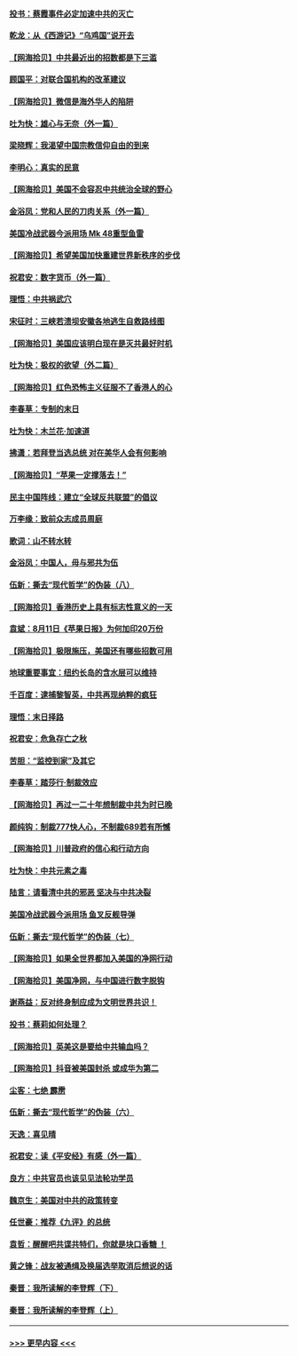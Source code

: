 #### [投书：蔡霞事件必定加速中共的灭亡](../pages/nsc993/n12341881.md?t=08191651) 
#### [乾龙：从《西游记》“乌鸡国”说开去](../pages/nsc993/n12341690.md?t=08191651) 
#### [【网海拾贝】中共最近出的招数都是下三滥](../pages/nsc993/n12341593.md?t=08191651) 
#### [顾国平：对联合国机构的改革建议](../pages/nsc993/n12339928.md?t=08191651) 
#### [【网海拾贝】微信是海外华人的陷阱](../pages/nsc993/n12338868.md?t=08191651) 
#### [吐为快：雄心与无奈（外一篇）](../pages/nsc993/n12338132.md?t=08191651) 
#### [梁晓辉：我渴望中国宗教信仰自由的到来](../pages/nsc993/n12336657.md?t=08191651) 
#### [李明心：真实的民意](../pages/nsc993/n12336089.md?t=08191651) 
#### [【网海拾贝】美国不会容忍中共统治全球的野心](../pages/nsc993/n12336063.md?t=08191651) 
#### [金浴凤：党和人民的刀肉关系（外一篇）](../pages/nsc993/n12335834.md?t=08191651) 
#### [美国冷战武器今派用场 Mk 48重型鱼雷](../pages/nsc993/n12335354.md?t=08191651) 
#### [【网海拾贝】希望美国加快重建世界新秩序的步伐](../pages/nsc993/n12334224.md?t=08191651) 
#### [祝君安：数字货币（外一篇）](../pages/nsc993/n12334186.md?t=08191651) 
#### [理悟：中共祸武穴](../pages/nsc993/n12333962.md?t=08191651) 
#### [宋征时：三峡若溃坝安徽各地逃生自救路线图](../pages/nsc993/n12332450.md?t=08191651) 
#### [【网海拾贝】美国应该明白现在是灭共最好时机](../pages/nsc993/n12332313.md?t=08191651) 
#### [吐为快：极权的欲望（外二篇）](../pages/nsc993/n12332089.md?t=08191651) 
#### [【网海拾贝】红色恐怖主义征服不了香港人的心](../pages/nsc993/n12329296.md?t=08191651) 
#### [李春草：专制的末日](../pages/nsc993/n12329079.md?t=08191651) 
#### [吐为快：木兰花‧加速道](../pages/nsc993/n12327366.md?t=08191651) 
#### [拂潇：若拜登当选总统 对在美华人会有何影响](../pages/nsc993/n12295996.md?t=08191651) 
#### [【网海拾贝】“苹果一定撑落去！”](../pages/nsc993/n12326784.md?t=08191651) 
#### [民主中国阵线：建立“全球反共联盟”的倡议](../pages/nsc993/n12324177.md?t=08191651) 
#### [万李缘：致前众志成员周庭](../pages/nsc993/n12324635.md?t=08191651) 
#### [歌词：山不转水转](../pages/nsc993/n12324599.md?t=08191651) 
#### [金浴凤：中国人，毋与邪共为伍](../pages/nsc993/n12324257.md?t=08191651) 
#### [伍新：撕去“现代哲学”的伪装（八）](../pages/nsc993/n12324188.md?t=08191651) 
#### [【网海拾贝】香港历史上具有标志性意义的一天](../pages/nsc993/n12324021.md?t=08191651) 
#### [袁斌：8月11日《苹果日报》为何加印20万份](../pages/nsc993/n12323955.md?t=08191651) 
#### [【网海拾贝】极限施压，美国还有哪些招数可用](../pages/nsc993/n12322512.md?t=08191651) 
#### [地球重要事宜：纽约长岛的含水层可以维持](../pages/nsc993/n12321844.md?t=08191651) 
#### [千百度：逮捕黎智英，中共再现纳粹的疯狂](../pages/nsc993/n12321777.md?t=08191651) 
#### [理悟：末日择路](../pages/nsc993/n12320812.md?t=08191651) 
#### [祝君安：危急存亡之秋](../pages/nsc993/n12320795.md?t=08191651) 
#### [苦胆：“监控到家”及其它](../pages/nsc993/n12320751.md?t=08191651) 
#### [李春草：踏莎行·制裁效应](../pages/nsc993/n12318290.md?t=08191651) 
#### [【网海拾贝】再过一二十年想制裁中共为时已晚](../pages/nsc993/n12318195.md?t=08191651) 
#### [颜纯钩：制裁777快人心，不制裁689若有所憾](../pages/nsc993/n12316912.md?t=08191651) 
#### [【网海拾贝】川普政府的信心和行动方向](../pages/nsc993/n12316673.md?t=08191651) 
#### [吐为快：中共元素之毒](../pages/nsc993/n12316547.md?t=08191651) 
#### [陆言：请看清中共的邪恶 坚决与中共决裂](../pages/nsc993/n12315784.md?t=08191651) 
#### [美国冷战武器今派用场 鱼叉反舰导弹](../pages/nsc993/n12316258.md?t=08191651) 
#### [伍新：撕去“现代哲学”的伪装（七）](../pages/nsc993/n12315846.md?t=08191651) 
#### [【网海拾贝】如果全世界都加入美国的净网行动](../pages/nsc993/n12315588.md?t=08191651) 
#### [【网海拾贝】美国净网，与中国进行数字脱钩](../pages/nsc993/n12312813.md?t=08191651) 
#### [谢燕益：反对终身制应成为文明世界共识！](../pages/nsc993/n12310465.md?t=08191651) 
#### [投书：蔡莉如何处理？](../pages/nsc993/n12310224.md?t=08191651) 
#### [【网海拾贝】英美这是要给中共输血吗？](../pages/nsc993/n12307646.md?t=08191651) 
#### [【网海拾贝】抖音被美国封杀 或成华为第二](../pages/nsc993/n12305277.md?t=08191651) 
#### [尘客：七绝 霹雳](../pages/nsc993/n12304053.md?t=08191651) 
#### [伍新：撕去“现代哲学”的伪装（六）](../pages/nsc993/n12303243.md?t=08191651) 
#### [天逸：喜见晴](../pages/nsc993/n12303226.md?t=08191651) 
#### [祝君安：读《平安经》有感（外一篇）](../pages/nsc993/n12303170.md?t=08191651) 
#### [良方：中共官员也该见见法轮功学员](../pages/nsc993/n12302985.md?t=08191651) 
#### [魏京生：美国对中共的政策转变](../pages/nsc993/n12302929.md?t=08191651) 
#### [任世豪：推荐《九评》的总统](../pages/nsc993/n12302838.md?t=08191651) 
#### [袁哲：醒醒吧共谍共特们，你就是块口香糖 ！](../pages/nsc993/n12302678.md?t=08191651) 
#### [黄之锋：战友被通缉及换届选举取消后想说的话](../pages/nsc993/n12302681.md?t=08191651) 
#### [秦晋：我所读解的李登辉（下）](../pages/nsc993/n12302171.md?t=08191651) 
#### [秦晋：我所读解的李登辉（上）](../pages/nsc993/n12301979.md?t=08191651) 

----
#### [ >>> 更早内容 <<< ](../indexes/nsc993-earlier.md)
